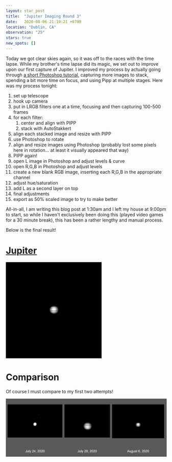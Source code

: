 ```yaml
---
layout: star_post
title:  "Jupiter Imaging Round 3"
date:   2020-08-06 21:19:21 +0700
location: "Dublin, CA"
observation: "25"
stars: true
new_spots: []
---
```


Today we got clear skies again, so it was off to the races with the time lapse. While my brother's time lapse did its magic, we set out to improve upon our first capture of Jupiter. I improved my process by actually going through [a short Photoshop tutorial](http://spirit.icrar.org/wp-content/uploads/2016/05/LRGB-Photoshop-v2.pdf), capturing more images to stack, spending a bit more time on focus, and using Pipp at multiple stages. Here was my process tonight:

1. set up telescope
2. hook up camera
3. put in LRGB filters one at a time, focusing and then capturing 100-500 frames
4. for each filter:
    1. center and align with PIPP
    2. stack with AutoStakkert
5. align each stacked image and resize with PIPP
6. use Photoshop to rotate
7. align and resize images using Photoshop (probably lost some pixels here in rotation... at least it visually appeared that way)
8. PIPP again!
9. open L image in Photoshop and adjust levels & curve
10. open R,G,B in Photoshop and adjust levels
11. create a new blank RGB image, inserting each R,G,B in the appropriate channel
12. adjust hue/saturation
13. add L as a second layer on top
14. final adjustments
15. export as 50% scaled image to try to make better

All-in-all, I am writing this blog post at 1:30am and I left my house at 9:00pm to start, so while I haven't exclusively been doing this (played video games for a 30 minute break), this has been a rather lengthy and manual process.

Below is the final result!

# [Jupiter](#Jupiter)

![Jupiter](assets/images/Jupiter_3_8_6_20.png)

# Comparison

Of course I must compare to my first two attempts!

![comparison](assets/images/Jupiter_comparison_8_6_20.png)